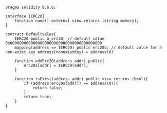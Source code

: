 [//title]: (solidity-default-value-for-interface-instance)
[//englishtitle]: (solidity-default-value-for-interface-instance)
[//category]: (solidity,ethereum,snippet)
[//tags]: (solidity,snippet,default-value)
[//createtime]: (20210621)
[//updatetime]: (20210621)

```solidity
pragma solidity 0.6.6;

interface IERC20{
    function name() external view returns (string memory);
}

contract DefaultValue{
    IERC20 public a_erc20; // default value 0x0000000000000000000000000000000000000000
    mapping(address => IERC20) public erc20s; // default value for a non-exist key address(nonexistKey) = address(0)

    function addErc20(address addr) public{
        erc20s[addr] = IERC20(addr);
    }

    function isExist(address addr) public view returns (bool){
        if (address(erc20s[addr]) == address(0)){
            return false;
        }
        return true;
    }
}
```
